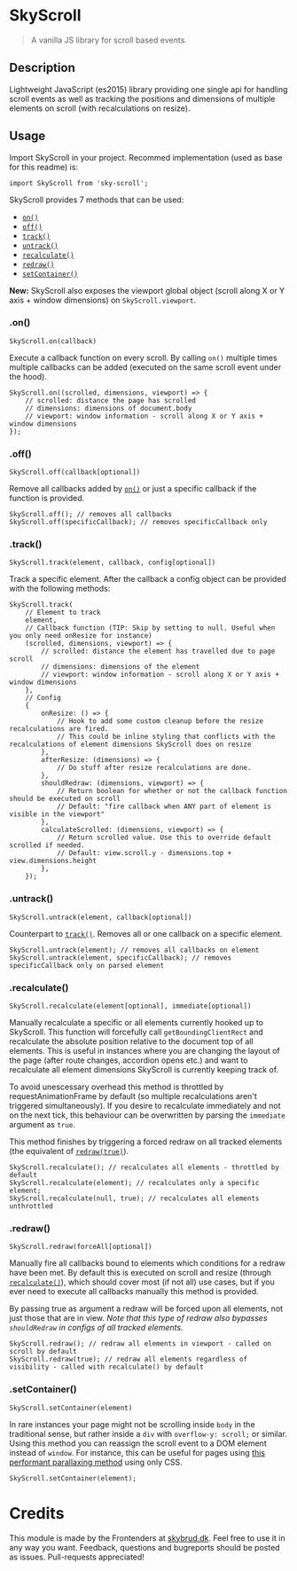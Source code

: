# SkyScroll
> A vanilla JS library for scroll based events.

## Description
Lightweight JavaScript (es2015) library providing one single api for handling scroll events as well as tracking the positions and dimensions of multiple elements on scroll (with recalculations on resize).

## Usage
Import SkyScroll in your project. Recommed implementation (used as base for this readme) is:
```JS
import SkyScroll from 'sky-scroll';
```

SkyScroll provides 7 methods that can be used:
- [`on()`](#on)
- [`off()`](#off)
- [`track()`](#track)
- [`untrack()`](#untrack)
- [`recalculate()`](#recalculate)
- [`redraw()`](#redraw)
- [`setContainer()`](#setcontainer)

**New:** SkyScroll also exposes the viewport global object (scroll along X or Y axis + window dimensions) on `SkyScroll.viewport`.

### .on()
`SkyScroll.on(callback)`

Execute a callback function on every scroll. By calling `on()` multiple times multiple callbacks can be added (executed on the same scroll event under the hood).
```JS
SkyScroll.on((scrolled, dimensions, viewport) => {
    // scrolled: distance the page has scrolled
    // dimensions: dimensions of document.body
    // viewport: window information - scroll along X or Y axis + window dimensions
});
```

### .off()
`SkyScroll.off(callback[optional])`

Remove all callbacks added by [`on()`](#on) or just a specific callback if the function is provided.
```JS
SkyScroll.off(); // removes all callbacks
SkyScroll.off(specificCallback); // removes specificCallback only
```

### .track()
`SkyScroll.track(element, callback, config[optional])`

Track a specific element. After the callback a config object can be provided with the following methods:
```JS
SkyScroll.track(
    // Element to track
    element,
    // Callback function (TIP: Skip by setting to null. Useful when you only need onResize for instance)
    (scrolled, dimensions, viewport) => {
        // scrolled: distance the element has travelled due to page scroll
        // dimensions: dimensions of the element
        // viewport: window information - scroll along X or Y axis + window dimensions
    },
    // Config
    {
        onResize: () => {
            // Hook to add some custom cleanup before the resize recalculations are fired.
            // This could be inline styling that conflicts with the recalculations of element dimensions SkyScroll does on resize
        },
        afterResize: (dimensions) => {
            // Do stuff after resize recalculations are done.
        },
        shouldRedraw: (dimensions, viewport) => {
            // Return boolean for whether or not the callback function should be executed on scroll
            // Default: "fire callback when ANY part of element is visible in the viewport"
        },
        calculateScrolled: (dimensions, viewport) => {
            // Return scrolled value. Use this to override default scrolled if needed.
            // Default: view.scroll.y - dimensions.top + view.dimensions.height
        },
    });
```

### .untrack()
`SkyScroll.untrack(element, callback[optional])`

Counterpart to [`track()`](#track). Removes all or one callback on a specific element.
```JS
SkyScroll.untrack(element); // removes all callbacks on element
SkyScroll.untrack(element, specificCallback); // removes specificCallback only on parsed element
```

### .recalculate()
`SkyScroll.recalculate(element[optional], immediate[optional])`

Manually recalculate a specific or all elements currently hooked up to SkyScroll. This function will forcefully call `getBoundingClientRect` and recalculate the absolute position relative to the document top of all elements. This is useful in instances where you are changing the layout of the page (after route changes, accordion opens etc.) and want to recalculate all element dimensions SkyScroll is currently keeping track of.

To avoid unescessary overhead this method is throttled by requestAnimationFrame by default (so multiple recalculations aren't triggered simultaneously). If you desire to recalculate immediately and not on the next tick, this behaviour can be overwritten by parsing the `immediate` argument as `true`.

This method finishes by triggering a forced redraw on all tracked elements (the equivalent of [`redraw(true)`](#redraw)).
```JS
SkyScroll.recalculate(); // recalculates all elements - throttled by default
SkyScroll.recalculate(element); // recalculates only a specific element;
SkyScroll.recalculate(null, true); // recalculates all elements unthrottled
```

### .redraw()
`SkyScroll.redraw(forceAll[optional])`

Manually fire all callbacks bound to elements which conditions for a redraw have been met. By default this is executed on scroll and resize (through [`recalculate()`](#recalculate)), which should cover most (if not all) use cases, but if you ever need to execute all callbacks manually this method is provided.

By passing true as argument a redraw will be forced upon all elements, not just those that are in view. _Note that this type of redraw also bypasses `shouldRedraw` in configs of all tracked elements._
```JS
SkyScroll.redraw(); // redraw all elements in viewport - called on scroll by default
SkyScroll.redraw(true); // redraw all elements regardless of visibility - called with recalculate() by default
```

### .setContainer()
`SkyScroll.setContainer(element)`

In rare instances your page might not be scrolling inside `body` in the traditional sense, but rather inside a `div` with `overflow-y: scroll;` or similar. Using this method you can reassign the scroll event to a DOM element instead of `window`. For instance, this can be useful for pages using [this performant parallaxing method](https://developers.google.com/web/updates/2016/12/performant-parallaxing) using only CSS.
```JS
SkyScroll.setContainer(element);
```

# Credits
This module is made by the Frontenders at [skybrud.dk](http://www.skybrud.dk/). Feel free to use it in any way you want. Feedback, questions and bugreports should be posted as issues. Pull-requests appreciated!
